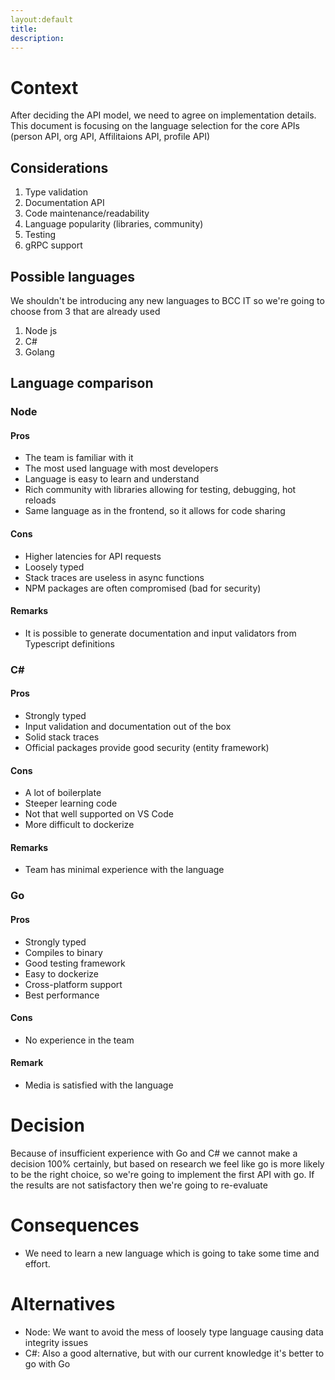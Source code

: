 ```yaml
---
layout:default
title:
description:
---
```


# Context 
After deciding the API model, we need to agree on implementation details.
This document is focusing on the language selection for the core APIs (person API, org API, Affilitaions API, profile API)

## Considerations

1. Type validation
2. Documentation API
3. Code maintenance/readability
4. Language popularity (libraries, community)
5. Testing
6. gRPC support

## Possible languages
We shouldn't be introducing any new languages to BCC IT so we're going to choose from 3 that are already used
1. Node js
2. C#
3. Golang

## Language comparison

### Node

#### Pros

- The team is familiar with it
- The most used language with most developers
- Language is easy to learn and understand
- Rich community with libraries allowing for testing, debugging, hot reloads
- Same language as in the frontend, so it allows for code sharing

#### Cons

- Higher latencies for API requests
- Loosely typed
- Stack traces are useless in async functions
- NPM packages are often compromised (bad for security)

#### Remarks

- It is possible to generate documentation and input validators from Typescript definitions

### C#

#### Pros

- Strongly typed
- Input validation and documentation out of the box
- Solid stack traces
- Official packages provide good security (entity framework)

#### Cons

- A lot of boilerplate
- Steeper learning code
- Not that well supported on VS Code
- More difficult to dockerize

#### Remarks

- Team has minimal experience with the language

### Go

#### Pros

- Strongly typed
- Compiles to binary
- Good testing framework
- Easy to dockerize
- Cross-platform support
- Best performance

#### Cons

- No experience in the team

#### Remark

- Media is satisfied with the language

# Decision 
Because of insufficient experience with Go and C# we cannot make a decision 100% certainly, but based on research we feel like go is more likely to be the right choice, so we're going to implement the first API with go.
If the results are not satisfactory then we're going to re-evaluate

# Consequences

- We need to learn a new language which is going to take some time and effort.

# Alternatives 

- Node: We want to avoid the mess of loosely type language causing data integrity issues
- C#: Also a good alternative, but with our current knowledge it's better to go with Go

